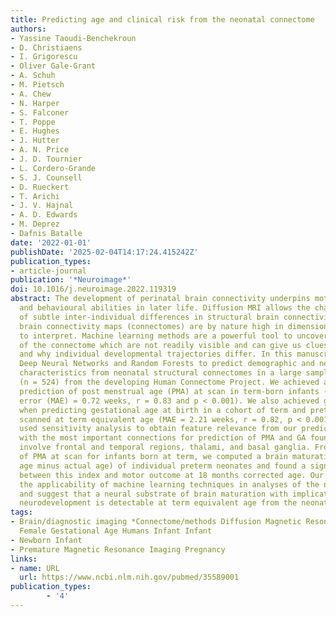 ```yaml
---
title: Predicting age and clinical risk from the neonatal connectome
authors:
- Yassine Taoudi-Benchekroun
- D. Christiaens
- I. Grigorescu
- Oliver Gale-Grant
- A. Schuh
- M. Pietsch
- A. Chew
- N. Harper
- S. Falconer
- T. Poppe
- E. Hughes
- J. Hutter
- A. N. Price
- J. D. Tournier
- L. Cordero-Grande
- S. J. Counsell
- D. Rueckert
- T. Arichi
- J. V. Hajnal
- A. D. Edwards
- M. Deprez
- Dafnis Batalle
date: '2022-01-01'
publishDate: '2025-02-04T14:17:24.415242Z'
publication_types:
- article-journal
publication: '*Neuroimage*'
doi: 10.1016/j.neuroimage.2022.119319
abstract: The development of perinatal brain connectivity underpins motor, cognitive
  and behavioural abilities in later life. Diffusion MRI allows the characterisation
  of subtle inter-individual differences in structural brain connectivity. Individual
  brain connectivity maps (connectomes) are by nature high in dimensionality and complex
  to interpret. Machine learning methods are a powerful tool to uncover properties
  of the connectome which are not readily visible and can give us clues as to how
  and why individual developmental trajectories differ. In this manuscript we used
  Deep Neural Networks and Random Forests to predict demographic and neurodevelopmental
  characteristics from neonatal structural connectomes in a large sample of babies
  (n = 524) from the developing Human Connectome Project. We achieved an accurate
  prediction of post menstrual age (PMA) at scan in term-born infants (mean absolute
  error (MAE) = 0.72 weeks, r = 0.83 and p < 0.001). We also achieved good accuracy
  when predicting gestational age at birth in a cohort of term and preterm babies
  scanned at term equivalent age (MAE = 2.21 weeks, r = 0.82, p < 0.001). We subsequently
  used sensitivity analysis to obtain feature relevance from our prediction models,
  with the most important connections for prediction of PMA and GA found to predominantly
  involve frontal and temporal regions, thalami, and basal ganglia. From our models
  of PMA at scan for infants born at term, we computed a brain maturation index (predicted
  age minus actual age) of individual preterm neonates and found a significant correlation
  between this index and motor outcome at 18 months corrected age. Our results demonstrate
  the applicability of machine learning techniques in analyses of the neonatal connectome
  and suggest that a neural substrate of brain maturation with implications for future
  neurodevelopment is detectable at term equivalent age from the neonatal connectome.
tags:
- Brain/diagnostic imaging *Connectome/methods Diffusion Magnetic Resonance Imaging
  Female Gestational Age Humans Infant Infant
- Newborn Infant
- Premature Magnetic Resonance Imaging Pregnancy
links:
- name: URL
  url: https://www.ncbi.nlm.nih.gov/pubmed/35589001
publication_types:
        - '4'    
---
```


